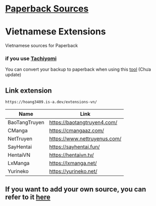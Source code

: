 # [Paperback Sources](https://paperback.moe/)

# Vietnamese Extensions

Vietnamese sources for Paperback

### if you use [Tachiyomi](https://tachiyomi.org/)

You can convert your backup to paperback when using
this [tool](https://github.com/hoang3402/Tachiyomi-To-Paperbackup-Converter) (Chưa update)

## Link extension

```
https://hoang3409.is-a.dev/extensions-vn/
```

<div align="center">

| Name          | Link                          |
|---------------|-------------------------------|
| BaoTangTruyen | https://baotangtruyen4.com/   |
| CManga        | https://cmangaaz.com/         |
| NetTruyen     | https://www.nettruyenus.com/  |
| SayHentai     | https://sayhentai.fun/        |
| HentaiVN      | https://hentaivn.tv/          |
| LxManga       | https://lxmanga.net/          |
| Yurineko      | https://yurineko.net/         |

</div>

## If you want to add your own source, you can refer to it [here](https://github.com/hoang3402/extensions-vn/wiki)
